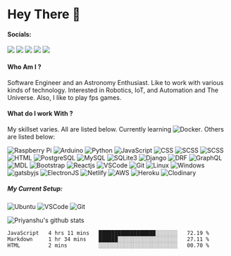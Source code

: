 # Hey There 👋

#### Socials:
 [<img src="https://img.shields.io/badge/stackoverflow-%23FE7A16.svg?&style=for-the-badge&logo=stack-overflow&logoColor=white" target="_blank" rel="noopener noreferrer"/>](https://stackoverflow.com/users/10346571/priyanshu-gupta) [<img src="https://img.shields.io/badge/medium-%2312100E.svg?&style=for-the-badge&logo=medium&logoColor=white" target="_blank" rel="noopener noreferrer"/>](https://medium.com/@priyanshugupta_79653) [<img src="https://img.shields.io/badge/linkedin-%230077B5.svg?&style=for-the-badge&logo=linkedin&logoColor=white" target="_blank" rel="noopener noreferrer"/>](https://www.linkedin.com/in/-priyanshugupta/) [<img src="https://img.shields.io/badge/instagram-%23E4405F.svg?&style=for-the-badge&logo=instagram&logoColor=white" target="_blank" rel="noopener noreferrer"/>](https://www.instagram.com/priy4nshu.gupta/) [<img src="https://img.shields.io/badge/twitter-%231DA1F2.svg?&style=for-the-badge&logo=twitter&logoColor=white" target="_blank" rel="noopener noreferrer"/>](https://twitter.com/_priyanshugupta)

#### Who Am I ?
Software Engineer and an Astronomy Enthusiast. Like to work with various kinds of technology. Interested in Robotics, IoT, and Automation and The Universe. Also, I like to play fps games.

#### What do I work With ?
My skillset varies. All are listed below. Currently learning ![Docker](https://img.shields.io/badge/docker-%232496ED.svg?&style=for-the-badge&logo=docker&logoColor=white).
Others are listed below: 

![Raspberry Pi](https://img.shields.io/badge/raspberry%20pi-%23C51A4A.svg?&style=for-the-badge&logo=raspberry-pi&logoColor=white) ![Arduino](https://img.shields.io/badge/arduino-%2300979D.svg?&style=for-the-badge&logo=arduino&logoColor=white)
![Python](https://img.shields.io/badge/python-%233776AB.svg?&style=for-the-badge&logo=python&logoColor=white)
![JavaScript](https://img.shields.io/badge/javascript-%23F7DF1E.svg?&style=for-the-badge&logo=javascript&logoColor=white)
![CSS](https://img.shields.io/badge/css-%231572B6.svg?&style=for-the-badge&logo=css3&logoColor=white) ![SCSS](https://img.shields.io/badge/scss-%23cc6699.svg?&style=for-the-badge&logo=sass&logoColor=white) ![SCSS](https://img.shields.io/badge/node.js-%23339933.svg?&style=for-the-badge&logo=node.js&logoColor=white) ![HTML](https://img.shields.io/badge/html-%23E34F26.svg?&style=for-the-badge&logo=html5&logoColor=white) ![PostgreSQL](https://img.shields.io/badge/postgresql-%23336791.svg?&style=for-the-badge&logo=postgresql&logoColor=white) ![MySQL](https://img.shields.io/badge/mysql-%234479A1.svg?&style=for-the-badge&logo=mysql&logoColor=white) ![SQLite3](https://img.shields.io/badge/sqlite3-%23003B57.svg?&style=for-the-badge&logo=sqlite&logoColor=white) ![Django](https://img.shields.io/badge/django-%23092E20.svg?&style=for-the-badge&logo=django&logoColor=white) ![DRF](https://img.shields.io/badge/django%20rest%20framework-%23092E20.svg?&style=for-the-badge&logo=django&logoColor=white) ![GraphQL](https://img.shields.io/badge/graphql-%23E10098.svg?&style=for-the-badge&logo=graphql&logoColor=white) ![MDL](https://img.shields.io/badge/material%20design-%23757575.svg?&style=for-the-badge&logo=material-design&logoColor=white) ![Bootstrap](https://img.shields.io/badge/bootstrap%204-%23563D7C.svg?&style=for-the-badge&logo=bootstrap&logoColor=white) ![Reactjs](https://img.shields.io/badge/react-%2361DAFB.svg?&style=for-the-badge&logo=react&logoColor=white) ![VSCode](https://img.shields.io/badge/visual%20studio%20code-%23007ACC.svg?&style=for-the-badge&logo=visual-studio-code&logoColor=white) ![Git](https://img.shields.io/badge/git-%23F05032.svg?&style=for-the-badge&logo=git&logoColor=white) ![Linux](https://img.shields.io/badge/linux-%23FCC624.svg?&style=for-the-badge&logo=linux&logoColor=white) ![Windows](https://img.shields.io/badge/windows-%230078D6.svg?&style=for-the-badge&logo=windows&logoColor=white) ![gatsbyjs](https://img.shields.io/badge/gatsby-%23663399.svg?&style=for-the-badge&logo=gatsby&logoColor=white) ![ElectronJS](https://img.shields.io/badge/electron-%2347848F.svg?&style=for-the-badge&logo=electron&logoColor=white) ![Netlify](https://img.shields.io/badge/netlify-%2300C7B7.svg?&style=for-the-badge&logo=netlify&logoColor=white) ![AWS](https://img.shields.io/badge/amazon%20aws-%23232F3E.svg?&style=for-the-badge&logo=amazon-aws&logoColor=white) ![Heroku](https://img.shields.io/badge/heroku-%23430098.svg?&style=for-the-badge&logo=heroku&logoColor=white) ![Clodinary](https://img.shields.io/badge/firebase-%23FFCA28.svg?&style=for-the-badge&logo=firebase&logoColor=white)


##### My Current Setup:
![Ubuntu](https://img.shields.io/badge/ubuntu-20.04-%23E95420.svg?&style=for-the-badge&logo=ubuntu&logoColor=white) ![VSCode](https://img.shields.io/badge/visual%20studio%20code-%23007ACC.svg?&style=for-the-badge&logo=visual-studio-code&logoColor=white) ![Git](https://img.shields.io/badge/git-%23F05032.svg?&style=for-the-badge&logo=git&logoColor=white)



![Priyanshu's github stats](https://github-readme-stats.vercel.app/api?username=Priyanshu24&count_private=true&show_icons=true&) 
<!--START_SECTION:waka-->
```text
JavaScript   4 hrs 11 mins   ██████████████████░░░░░░░   72.19 % 
Markdown     1 hr 34 mins    ██████░░░░░░░░░░░░░░░░░░░   27.11 % 
HTML         2 mins          ░░░░░░░░░░░░░░░░░░░░░░░░░   00.70 %
```
<!--END_SECTION:waka-->


